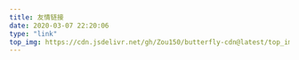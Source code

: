```yaml
---
title: 友情链接
date: 2020-03-07 22:20:06
type: "link"
top_img: https://cdn.jsdelivr.net/gh/Zou150/butterfly-cdn@latest/top_img/link.jpg
---
```

